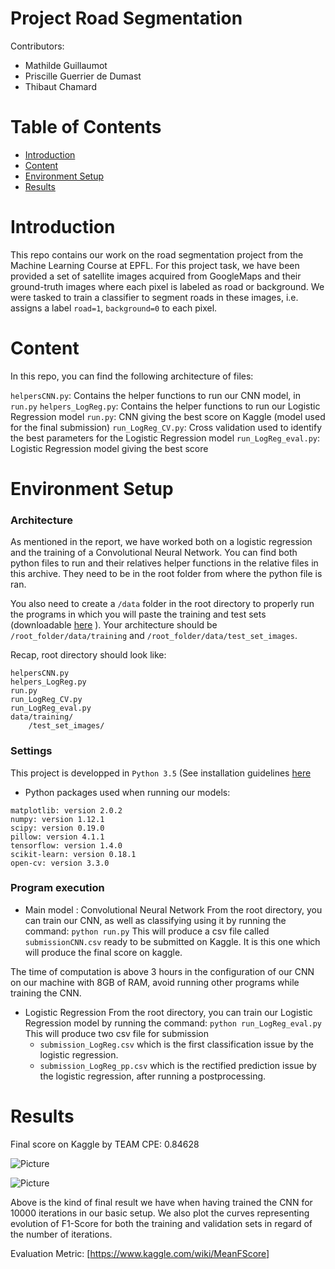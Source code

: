 # Project Road Segmentation

Contributors:

- Mathilde Guillaumot
- Priscille Guerrier de Dumast
- Thibaut Chamard

# Table of Contents

* [Introduction](#introduction)
* [Content](#content)
* [Environment Setup](#setup)
* [Results](#results)

# <a name="introduction"></a>Introduction
This repo contains our work on the road segmentation project from the Machine Learning Course at EPFL.
For this project task, we have been provided a set of satellite images acquired from GoogleMaps and their ground-truth images where each pixel is labeled as road or background.
We were tasked to train a classifier to segment roads in these images, i.e. assigns a label `road=1`, `background=0` to each pixel.

# <a name="content"></a>Content

In this repo, you can find the following architecture of files:

`helpersCNN.py`: Contains the helper functions to run our CNN model, in `run.py`
`helpers_LogReg.py`: Contains the helper functions to run our Logistic Regression model
`run.py`: CNN giving the best score on Kaggle (model used for the final submission)
`run_LogReg_CV.py`: Cross validation used to identify the best parameters for the Logistic Regression model
`run_LogReg_eval.py`: Logistic Regression model giving the best score

# <a name="setup"></a>Environment Setup


### Architecture

As mentioned in the report, we have worked both on a logistic regression and the training of a Convolutional Neural Network.
You can find both python files to run and their relatives helper functions in the relative files in this archive. They need to be in the root folder from where the python file is ran.

You also need to create a `/data` folder in the root directory to properly run the programs in which you will paste the training and test sets (downloadable [here]( https://www.kaggle.com/c/epfml17-segmentation/data) ). Your architecture should be `/root_folder/data/training` and `/root_folder/data/test_set_images`.

Recap, root directory should look like:

```
helpersCNN.py
helpers_LogReg.py
run.py
run_LogReg_CV.py
run_LogReg_eval.py
data/training/
    /test_set_images/
```

### Settings

This project is developped in `Python 3.5` (See installation guidelines [here](https://www.python.org)
* Python packages used when running our models:
```
matplotlib: version 2.0.2
numpy: version 1.12.1
scipy: version 0.19.0
pillow: version 4.1.1
tensorflow: version 1.4.0
scikit-learn: version 0.18.1
open-cv: version 3.3.0
```

### Program execution

* Main model : Convolutional Neural Network
From the root directory, you can train our CNN, as well as classifying using it by running the command:
`python run.py`
This will produce a csv file called `submissionCNN.csv` ready to be submitted on Kaggle. It is this one which will produce the final score on kaggle.

The time of computation is above 3 hours in the configuration of our CNN on our machine with 8GB of RAM, avoid running other programs while training the CNN.

* Logistic Regression
From the root directory, you can train our Logistic Regression model by running the command:
`python run_LogReg_eval.py`
This will produce two csv file for submission
  - `submission_LogReg.csv` which is the first classification issue by the logistic regression.
  - `submission_LogReg_pp.csv` which is the rectified prediction issue by the logistic regression, after running a postprocessing.


# <a name="results"></a>Results

Final score on Kaggle by TEAM CPE: 0.84628

![Picture](https://github.com/pdedumast/ML_project2/blob/master/display/results_CNN.png)

![Picture](https://github.com/pdedumast/ML_project2/blob/master/display/f1scores_CNN.png)

Above is the kind of final result we have when having trained the CNN for 10000 iterations in our basic setup. We also plot the curves representing evolution of F1-Score for both the training and validation sets in regard of the number of iterations.


Evaluation Metric:
 [https://www.kaggle.com/wiki/MeanFScore]
